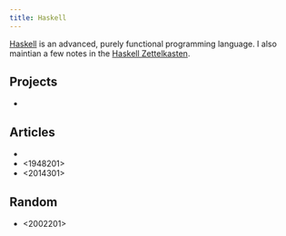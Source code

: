 ```yaml
---
title: Haskell
---
```


[Haskell](https://www.haskell.org/) is an advanced, purely functional programming language. I also maintian a few notes in the [Haskell Zettelkasten](https://haskell.zettel.page/).

## Projects

* <b6df4059>

## Articles

- <fa9766e6> 
- <1948201>
- <2014301>

## Random

- <2002201>

